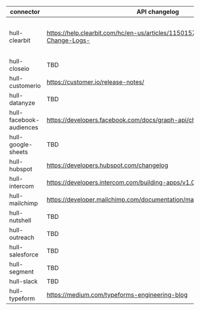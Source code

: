 connector | API changelog | API version | API reference
----------|---------------|-------------|--------------
hull-clearbit | https://help.clearbit.com/hc/en-us/articles/115015797408-API-Version-Change-Logs- | Prospector API: 2018-06-06, other APIse use account API settings (https://clearbit.com/docs?javascript#versioning) | https://clearbit.com/docs
hull-closeio | TBD | TDB | TBD
hull-customerio | https://customer.io/release-notes/ | latest | https://customer.io/docs/api/
hull-datanyze | TBD | TDB | TBD
hull-facebook-audiences | https://developers.facebook.com/docs/graph-api/changelog | 3.1 | https://developers.facebook.com/docs/marketing-api/reference/v3.1
hull-google-sheets | TBD | TDB | TBD
hull-hubspot | https://developers.hubspot.com/changelog | mix of `v1` and `v2` | https://developers.hubspot.com/docs/overview
hull-intercom | https://developers.intercom.com/building-apps/v1.0/docs/api-changelog | 1.0 | https://developers.intercom.com/intercom-api-reference/v1.0/reference
hull-mailchimp | https://developer.mailchimp.com/documentation/mailchimp/guides/changelog/ | 3.0 | https://developer.mailchimp.com/documentation/mailchimp/reference/overview/
hull-nutshell | TBD | TDB | TBD
hull-outreach | TBD | TDB | TBD
hull-salesforce | TBD | TDB | TBD
hull-segment | TBD | TDB | TBD
hull-slack | TBD | TDB | TBD
hull-typeform | https://medium.com/typeforms-engineering-blog | none | https://developer.typeform.com/
